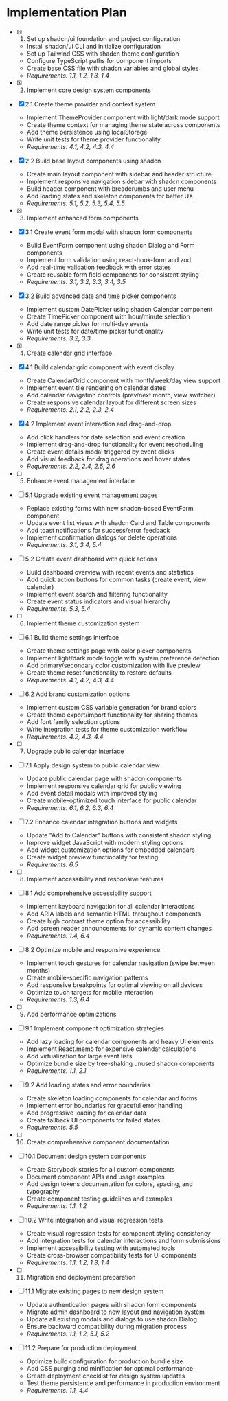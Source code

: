 # Implementation Plan

- [x] 1. Set up shadcn/ui foundation and project configuration
  - Install shadcn/ui CLI and initialize configuration
  - Set up Tailwind CSS with shadcn theme configuration
  - Configure TypeScript paths for component imports
  - Create base CSS file with shadcn variables and global styles
  - _Requirements: 1.1, 1.2, 1.3, 1.4_

- [x] 2. Implement core design system components
- [x] 2.1 Create theme provider and context system
  - Implement ThemeProvider component with light/dark mode support
  - Create theme context for managing theme state across components
  - Add theme persistence using localStorage
  - Write unit tests for theme provider functionality
  - _Requirements: 4.1, 4.2, 4.3, 4.4_

- [x] 2.2 Build base layout components using shadcn
  - Create main layout component with sidebar and header structure
  - Implement responsive navigation sidebar with shadcn components
  - Build header component with breadcrumbs and user menu
  - Add loading states and skeleton components for better UX
  - _Requirements: 5.1, 5.2, 5.3, 5.4, 5.5_

- [x] 3. Implement enhanced form components
- [x] 3.1 Create event form modal with shadcn form components
  - Build EventForm component using shadcn Dialog and Form components
  - Implement form validation using react-hook-form and zod
  - Add real-time validation feedback with error states
  - Create reusable form field components for consistent styling
  - _Requirements: 3.1, 3.2, 3.3, 3.4, 3.5_

- [x] 3.2 Build advanced date and time picker components
  - Implement custom DatePicker using shadcn Calendar component
  - Create TimePicker component with hour/minute selection
  - Add date range picker for multi-day events
  - Write unit tests for date/time picker functionality
  - _Requirements: 3.2, 3.3_

- [x] 4. Create calendar grid interface
- [x] 4.1 Build calendar grid component with event display
  - Create CalendarGrid component with month/week/day view support
  - Implement event tile rendering on calendar dates
  - Add calendar navigation controls (prev/next month, view switcher)
  - Create responsive calendar layout for different screen sizes
  - _Requirements: 2.1, 2.2, 2.3, 2.4_

- [x] 4.2 Implement event interaction and drag-and-drop
  - Add click handlers for date selection and event creation
  - Implement drag-and-drop functionality for event rescheduling
  - Create event details modal triggered by event clicks
  - Add visual feedback for drag operations and hover states
  - _Requirements: 2.2, 2.4, 2.5, 2.6_

- [ ] 5. Enhance event management interface
- [ ] 5.1 Upgrade existing event management pages
  - Replace existing forms with new shadcn-based EventForm component
  - Update event list views with shadcn Card and Table components
  - Add toast notifications for success/error feedback
  - Implement confirmation dialogs for delete operations
  - _Requirements: 3.1, 3.4, 5.4_

- [ ] 5.2 Create event dashboard with quick actions
  - Build dashboard overview with recent events and statistics
  - Add quick action buttons for common tasks (create event, view calendar)
  - Implement event search and filtering functionality
  - Create event status indicators and visual hierarchy
  - _Requirements: 5.3, 5.4_

- [ ] 6. Implement theme customization system
- [ ] 6.1 Build theme settings interface
  - Create theme settings page with color picker components
  - Implement light/dark mode toggle with system preference detection
  - Add primary/secondary color customization with live preview
  - Create theme reset functionality to restore defaults
  - _Requirements: 4.1, 4.2, 4.3, 4.4_

- [ ] 6.2 Add brand customization options
  - Implement custom CSS variable generation for brand colors
  - Create theme export/import functionality for sharing themes
  - Add font family selection options
  - Write integration tests for theme customization workflow
  - _Requirements: 4.2, 4.3, 4.4_

- [ ] 7. Upgrade public calendar interface
- [ ] 7.1 Apply design system to public calendar view
  - Update public calendar page with shadcn components
  - Implement responsive calendar grid for public viewing
  - Add event detail modals with improved styling
  - Create mobile-optimized touch interface for public calendar
  - _Requirements: 6.1, 6.2, 6.3, 6.4_

- [ ] 7.2 Enhance calendar integration buttons and widgets
  - Update "Add to Calendar" buttons with consistent shadcn styling
  - Improve widget JavaScript with modern styling options
  - Add widget customization options for embedded calendars
  - Create widget preview functionality for testing
  - _Requirements: 6.5_

- [ ] 8. Implement accessibility and responsive features
- [ ] 8.1 Add comprehensive accessibility support
  - Implement keyboard navigation for all calendar interactions
  - Add ARIA labels and semantic HTML throughout components
  - Create high contrast theme option for accessibility
  - Add screen reader announcements for dynamic content changes
  - _Requirements: 1.4, 6.4_

- [ ] 8.2 Optimize mobile and responsive experience
  - Implement touch gestures for calendar navigation (swipe between months)
  - Create mobile-specific navigation patterns
  - Add responsive breakpoints for optimal viewing on all devices
  - Optimize touch targets for mobile interaction
  - _Requirements: 1.3, 6.4_

- [ ] 9. Add performance optimizations
- [ ] 9.1 Implement component optimization strategies
  - Add lazy loading for calendar components and heavy UI elements
  - Implement React.memo for expensive calendar calculations
  - Add virtualization for large event lists
  - Optimize bundle size by tree-shaking unused shadcn components
  - _Requirements: 1.1, 2.1_

- [ ] 9.2 Add loading states and error boundaries
  - Create skeleton loading components for calendar and forms
  - Implement error boundaries for graceful error handling
  - Add progressive loading for calendar data
  - Create fallback UI components for failed states
  - _Requirements: 5.5_

- [ ] 10. Create comprehensive component documentation
- [ ] 10.1 Document design system components
  - Create Storybook stories for all custom components
  - Document component APIs and usage examples
  - Add design tokens documentation for colors, spacing, and typography
  - Create component testing guidelines and examples
  - _Requirements: 1.1, 1.2_

- [ ] 10.2 Write integration and visual regression tests
  - Create visual regression tests for component styling consistency
  - Add integration tests for calendar interactions and form submissions
  - Implement accessibility testing with automated tools
  - Create cross-browser compatibility tests for UI components
  - _Requirements: 1.1, 1.2, 1.3, 1.4_

- [ ] 11. Migration and deployment preparation
- [ ] 11.1 Migrate existing pages to new design system
  - Update authentication pages with shadcn form components
  - Migrate admin dashboard to new layout and navigation system
  - Update all existing modals and dialogs to use shadcn Dialog
  - Ensure backward compatibility during migration process
  - _Requirements: 1.1, 1.2, 5.1, 5.2_

- [ ] 11.2 Prepare for production deployment
  - Optimize build configuration for production bundle size
  - Add CSS purging and minification for optimal performance
  - Create deployment checklist for design system updates
  - Test theme persistence and performance in production environment
  - _Requirements: 1.1, 4.4_